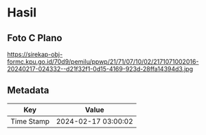 # Hasil

## Foto C Plano

https://sirekap-obj-formc.kpu.go.id/70d9/pemilu/ppwp/21/71/07/10/02/2171071002016-20240217-024332--d21f32f1-0d15-4169-923d-28ffa14394d3.jpg


## Metadata

| Key        | Value               |
| ---------- | ------------------- |
| Time Stamp | 2024-02-17 03:00:02 |



